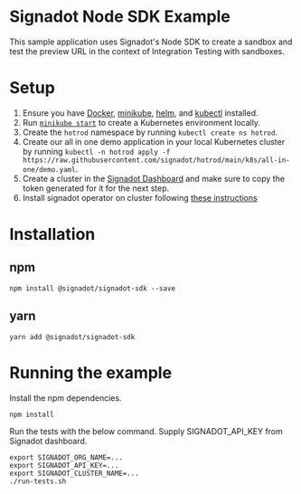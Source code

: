 # Signadot Node SDK Example

This sample application uses Signadot's Node SDK to create a sandbox and test the preview URL in the context of Integration Testing with sandboxes.

# Setup

1. Ensure you have [Docker](https://www.docker.com/), [minikube](https://minikube.sigs.k8s.io/docs/), [helm](https://helm.sh/), and [kubectl](https://kubernetes.io/docs/tasks/tools/) installed.
2. Run [`minikube start`](https://minikube.sigs.k8s.io/docs/start/) to create a Kubernetes environment locally.
3. Create the `hotrod` namespace by running `kubectl create ns hotrod`.
4. Create our all in one demo application in your local Kubernetes cluster by running `kubectl -n hotrod apply -f https://raw.githubusercontent.com/signadot/hotrod/main/k8s/all-in-one/demo.yaml`.
5. Create a cluster in the [Signadot Dashboard](https://app.signadot.com/) and make sure to copy the token generated for it for the next step.
6. Install signadot operator on cluster following [these instructions](https://docs.signadot.com/docs/installation#signadot-operator)

# Installation

## npm

```shell
npm install @signadot/signadot-sdk --save
```

## yarn

```shell
yarn add @signadot/signadot-sdk
```

# Running the example

Install the npm dependencies.
```shell
npm install
```

Run the tests with the below command. Supply SIGNADOT_API_KEY from Signadot dashboard.
```shell
export SIGNADOT_ORG_NAME=...
export SIGNADOT_API_KEY=...
export SIGNADOT_CLUSTER_NAME=...
./run-tests.sh
```
